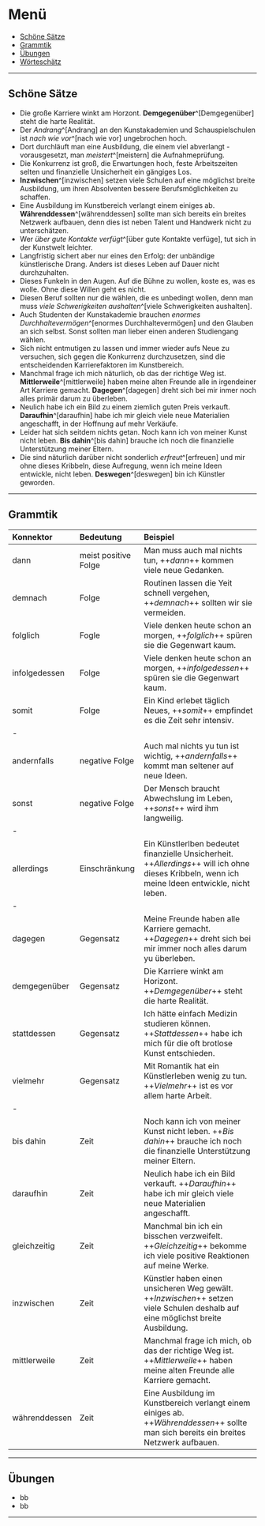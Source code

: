 # Menü
- [Schöne Sätze](#schönesätze)
- [Grammtik](#grammtik)
- [Übungen](#übungen)
- [Wörteschätz](#worteschatz)


---

<a name="schönesätze">

## Schöne Sätze

- Die große Karriere winkt am Horzont. **Demgegenüber**^[Demgegenüber] steht die harte Realität.
- Der *Andrang*^[Andrang] an den Kunstakademien und Schauspielschulen ist *nach wie vor*^[nach wie vor] ungebrochen hoch.
- Dort durchläuft man eine Ausbildung, die einem viel abverlangt - vorausgesetzt, man *meistert*^[meistern] die Aufnahmeprüfung.
- Die Konkurrenz ist groß, die Erwartungen hoch, feste Arbeitszeiten selten und finanzielle Unsicherheit ein gängiges Los.
- **Inzwischen**^[inzwischen] setzen viele Schulen auf eine möglichst breite Ausbildung, um ihren Absolventen bessere Berufsmöglichkeiten zu schaffen.
- Eine Ausbildung im Kunstbereich verlangt einem einiges ab. **Währenddessen**^[währenddessen] sollte man sich bereits ein breites Netzwerk aufbauen, denn dies ist neben Talent und Handwerk nicht zu unterschätzen.
- Wer *über gute Kontakte verfügt*^[über gute Kontakte verfüge], tut sich in der Kunstwelt leichter.
- Langfristig sichert aber nur eines den Erfolg: der unbändige künstlerische Drang. Anders ist dieses Leben auf Dauer nicht durchzuhalten.
- Dieses Funkeln in den Augen. Auf die Bühne zu wollen, koste es, was es wolle. Ohne diese Willen geht es nicht.
- Diesen Beruf sollten nur die wählen, die es unbedingt wollen, denn man muss *viele Schwerigkeiten aushalten*^[viele Schwerigkeiten aushalten].
- Auch Studenten der Kunstakademie brauchen *enormes Durchhaltevermögen*^[enormes Durchhaltevermögen] und den Glauben an sich selbst. Sonst sollten man lieber einen anderen Studiengang wählen.
- Sich nicht entmutigen zu lassen und immer wieder aufs Neue zu versuchen, sich gegen die Konkurrenz durchzusetzen, sind die entscheidenden Karrierefaktoren im Kunstbereich.
- Manchmal frage ich mich näturlich, ob das der richtige Weg ist. **Mittlerweile**^[mittlerweile] haben meine alten Freunde alle in irgendeiner Art Karriere gemacht. **Dagegen**^[dagegen] dreht sich bei mir inmer noch alles primär darum zu überleben.
- Neulich habe ich ein Bild zu einem ziemlich guten Preis verkauft. **Daraufhin**^[daraufhin] habe ich mir gleich viele neue Materialien angeschafft, in der Hoffnung auf mehr Verkäufe.
- Leider hat sich seitdem nichts getan. Noch kann ich von meiner Kunst nicht leben. **Bis dahin**^[bis dahin] brauche ich noch die finanzielle Unterstützung meiner Eltern.
- Die sind näturlich darüber nicht sonderlich *erfreut*^[erfreuen] und mir ohne dieses Kribbeln, diese Aufregung, wenn ich meine Ideen entwickle, nicht leben. **Deswegen**^[deswegen] bin ich Künstler geworden.



---

<a name="grammtik">

## Grammtik

Konnektor | Bedeutung | Beispiel
:--|:--|:--
dann | meist positive Folge | Man muss auch mal nichts tun, ++*dann*++ kommen viele neue Gedanken.
demnach | Folge | Routinen lassen die Yeit schnell vergehen, ++*demnach*++ sollten wir sie vermeiden.
folglich | Fogle | Viele denken heute schon an morgen, ++*folglich*++ spüren sie die Gegenwart kaum.
infolgedessen | Folge | Viele denken heute schon an morgen, ++*infolgedessen*++ spüren sie die Gegenwart kaum.
somit | Folge | Ein Kind erlebet täglich Neues, ++*somit*++ empfindet es die Zeit sehr intensiv.
-||
andernfalls | negative Folge | Auch mal nichts yu tun ist wichtig, ++*andernfalls*++ kommt man seltener auf neue Ideen.
sonst | negative Folge | Der Mensch braucht Abwechslung im Leben, ++*sonst*++ wird ihm langweilig.
-||
allerdings | Einschränkung | Ein Künstlerlben bedeutet finanzielle Unsicherheit. ++*Allerdings*++ will ich ohne dieses Kribbeln, wenn ich meine Ideen entwickle, nicht leben.
-||
dagegen | Gegensatz | Meine Freunde haben alle Karriere gemacht. ++*Dagegen*++ dreht sich bei mir immer noch alles darum yu überleben.
demgegenüber | Gegensatz | Die Karriere winkt am Horizont. ++*Demgegenüber*++ steht die harte Realität.
stattdessen | Gegensatz | Ich hätte einfach Medizin studieren können. ++*Stattdessen*++ habe ich mich für die oft brotlose Kunst entschieden.
vielmehr | Gegensatz | Mit Romantik hat ein Künstlerleben wenig zu tun. ++*Vielmehr*++ ist es vor allem harte Arbeit.
-||
bis dahin | Zeit | Noch kann ich von meiner Kunst nicht leben. ++*Bis dahin*++ brauche ich noch die finanzielle Unterstützung meiner Eltern.
daraufhin | Zeit | Neulich habe ich ein Bild verkauft. ++*Daraufhin*++ habe ich mir gleich viele neue Materialien angeschafft.
gleichzeitig | Zeit | Manchmal bin ich ein bisschen verzweifelt. ++*Gleichzeitig*++ bekomme ich viele positive Reaktionen auf meine Werke.
inzwischen | Zeit | Künstler haben einen unsicheren Weg gewält. ++*Inzwischen*++ setzen viele Schulen deshalb auf eine möglichst breite Ausbildung.
mittlerweile | Zeit | Manchmal frage ich mich, ob das der richtige Weg ist. ++*Mittlerweile*++ haben meine alten Freunde alle Karriere gemacht.
währenddessen | Zeit | Eine Ausbildung im Kunstbereich verlangt einem einiges ab. ++*Währenddessen*++ sollte man sich bereits ein breites Netzwerk aufbauen.

---

<a name="übungen">

## Übungen

- bb
- bb

---


<a name="worteschatz">
